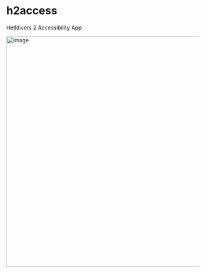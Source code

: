 # h2access
Helldivers 2 Accessibility App

<img width="886" height="603" alt="image" src="https://github.com/user-attachments/assets/f2f24ac2-8cc3-4184-a89a-1b21abd7ac1a" />
